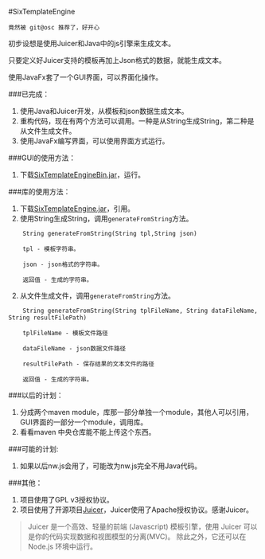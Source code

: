 #SixTemplateEngine

    竟然被 git@osc 推荐了，好开心
    
初步设想是使用Juicer和Java中的js引擎来生成文本。

只要定义好Juicer支持的模板再加上Json格式的数据，就能生成文本。

使用JavaFx套了一个GUI界面，可以界面化操作。

###已完成：
1. 使用Java和Juicer开发，从模板和json数据生成文本。
2. 重构代码，现在有两个方法可以调用。一种是从String生成String，第二种是从文件生成文件。
3. 使用JavaFx编写界面，可以使用界面方式运行。

###GUI的使用方法：
1. 下载[SixTemplateEngineBin.jar][jar]，运行。

###库的使用方法：
1. 下载[SixTemplateEngine.jar][jar]，引用。
1. 使用String生成String，调用`generateFromString`方法。
```
    String generateFromString(String tpl,String json)
    
    tpl - 模板字符串。
    
    json - json格式的字符串。
    
    返回值 - 生成的字符串。
```
2. 从文件生成文件，调用`generateFromString`方法。
```
    String generateFromString(String tplFileName, String dataFileName, String resultFilePath)
    
    tplFileName - 模板文件路径
    
    dataFileName - json数据文件路径
    
    resultFilePath - 保存结果的文本文件的路径
    
    返回值 - 生成的字符串。
```

###以后的计划：
1. 分成两个maven module，库那一部分单独一个module，其他人可以引用，GUI界面的一部分一个module，调用库。
2. 看看maven 中央仓库能不能上传这个东西。


###可能的计划:
1. 如果以后nw.js会用了，可能改为nw.js完全不用Java代码。

###其他：
1. 项目使用了GPL v3授权协议。
1. 项目使用了开源项目[Juicer][Juicer]，Juicer使用了Apache授权协议。感谢Juicer。

>Juicer 是一个高效、轻量的前端 (Javascript) 模板引擎，使用 Juicer 可以是你的代码实现数据和视图模型的分离(MVC)。 除此之外，它还可以在 Node.js 环境中运行。

[Juicer]: http://juicer.name/  "Juicer 官方网站"
[JuicerDoc]: http://juicer.name/docs/docs_zh_cn.html  "Juicer 中文文档"
[jar]: http://git.oschina.net/nianqinianyi/SixTemplateEngine/attach_files  "jar 包下载"
